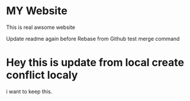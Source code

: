 # MY Website 

This is real awsome website

Update readme again  before Rebase from Github 
test merge command
# Hey this is update from local create conflict localy
i want to keep this.